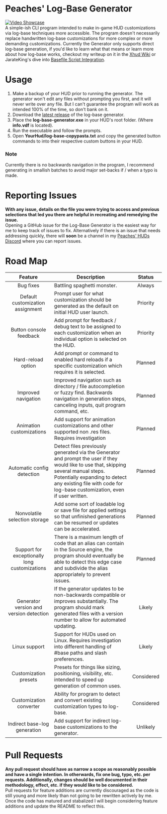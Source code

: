 # Peaches' Log-Base Generator
[![Video Showcase](https://img.youtube.com/vi/t0vj5CILqtY/hqdefault.jpg)](https://youtu.be/t0vj5CILqtY)  
A simple-ish CLI program intended to make in-game HUD customizations via log-base techniques more accessible. The program doesn't necessarily replace handwritten log-base customizations for more complex or more demanding customizations. Currently the Generator only supports direct log-base generation, if you'd like to learn what that means or learn more about how log-base works, checkout my writeup on it in the [Xhud Wiki](https://github.com/PapaPeach/xhud/wiki/Log-File-Customizations) or JarateKing's dive into [Basefile Script Integration](https://github.com/JarateKing/TF2-Hud-Reference/blob/master/1-APPENDIX/BasefileScriptIntegration.md).
# Usage
1. Make a backup of your HUD prior to running the generator.
   The generator won't edit any files without prompting you first, and it will never write over any file. But I can't guarantee the program will work as intended 100% of the time, so don't bank on it.
2. Download the [latest release](https://github.com/PapaPeach/log-base-generator/releases/tag/v0.0.0) of the log-base generator.
3. Place the **log-base-generator.exe** in your HUD's root folder.
   (Where **info.vdf** is located).
4. Run the executable and follow the prompts.
5. Open **YourHud/log-base-copypasta.txt** and copy the generated button commands to  into their respective custom buttons in your HUD.
### Note
Currently there is no backwards navigation in the program, I recommend generating in smallish batches to avoid major set-backs if / when a typo is made.

# Reporting Issues
**With any issue, details on the file you were trying to access and previous selections that led you there are helpful in recreating and remedying the issue.**  
Opening a GitHub issue for the Log-Base Generator is the easiest way for me to keep track of issues to fix. Alternatively if there is an issue that needs addressing quickly, there will **soon** be a channel in my [Peaches' HUDs Discord](https://discord.gg/HyZRVtp) where you can report issues.

# Road Map
|                    Feature                    | Description                                                                                                                                                                                                                                             |   Status   |
| :-------------------------------------------: | ------------------------------------------------------------------------------------------------------------------------------------------------------------------------------------------------------------------------------------------------------- | :--------: |
|                   Bug fixes                   | Battling spaghetti monster.                                                                                                                                                                                                                             |   Always   |
|       Default customization assignment        | Prompt user for what customization should be generated as the default on initial HUD user launch.                                                                                                                                                       |  Priority  |
|            Button console feedback            | Add prompt for feedback / debug text to be assigned to each customization when an individual option is selected on the HUD.                                                                                                                             |  Priority  |
|              Hard-reload option               | Add prompt or command to enabled hard reloads if a specific customization which requires it is selected.                                                                                                                                                |  Planned   |
|              Improved navigation              | Improved navigation such as directory / file autocompletion or fuzzy find. Backwards navigation in generation steps, canceling inputs, quit program command, etc.                                                                                       |  Planned   |
|           Animation customizations            | Add support for animation customizations and other supported non .res files. Requires investigation                                                                                                                                                     |  Planned   |
|          Automatic config detection           | Detect files previously generated via the Generator and prompt the user if they would like to use that, skipping several manual steps.<br>Potentially expanding to detect any existing file with code for log-base customization, even if user written. |  Planned   |
|         Nonvolatile selection storage         | Add some sort of loadable log or save file for applied settings so that unfinished generations can be resumed or updates can be accelerated.                                                                                                            |  Planned   |
| Support for exceptionally long customizations | There is a maximum length of code that an alias can contain in the Source engine, the program should eventually be able to detect this edge case and subdivide the alias appropriately to prevent issues.                                               |  Planned   |
|    Generator version and version detection    | If the generator updates to be non-backwards compatible or improves substantially. The program should mark generated files with a version number to allow for automated updating.                                                                       |   Likely   |
|                 Linux support                 | Support for HUDs used on Linux. Requires investigation into different handling of #base paths and slash preferences.                                                                                                                                    |   Likely   |
|             Customization presets             | Presets for things like sizing, positioning, visibility, etc. intended to speed up generation of common uses.                                                                                                                                           | Considered |
|            Customization converter            | Ability for program to detect and convert existing customization types to log-base.                                                                                                                                                                     | Considered |
|         Indirect base-log generation          | Add support for indirect log-base customizations to the generator.                                                                                                                                                                                      |  Unlikely  |

# Pull Requests
**Any pull request should have as narrow a scope as reasonably possible and have a single intention. In otherwards, fix one bug, typo, etc. per requests. Additionally, changes should be well documented in their methodology, effect, etc. if they would like to be considered.**  
Pull requests for feature additions are currently discouraged as the code is still young and more likely than not going to be rewritten actively by me. Once the code has matured and stabalized I will begin considering feature additions and update the README to reflect this.
